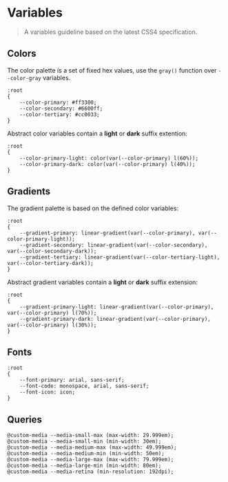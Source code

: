 Variables
=========

> A variables guideline based on the latest CSS4 specification.


Colors
------

The color palette is a set of fixed hex values, use the `gray()` function over `--color-gray` variables.

```
:root
{
	--color-primary: #ff3300;
	--color-secondary: #6600ff;
	--color-tertiary: #cc0033;
}
```

Abstract color variables contain a **light** or **dark** suffix extention:

```
:root
{
	--color-primary-light: color(var(--color-primary) l(60%));
	--color-primary-dark: color(var(--color-primary) l(40%));
}
```


Gradients
---------

The gradient palette is based on the defined color variables:

```
:root
{
	--gradient-primary: linear-gradient(var(--color-primary), var(--color-primary-light));
	--gradient-secondary: linear-gradient(var(--color-secondary), var(--color-secondary-dark));
	--gradient-tertiary: linear-gradient(var(--color-tertiary-light), var(--color-tertiary-dark));
}
```

Abstract gradient variables contain a **light** or **dark** suffix extension:

```
:root
{
	--gradient-primary-light: linear-gradient(var(--color-primary), var(--color-primary) l(70%));
	--gradient-primary-dark: linear-gradient(var(--color-primary), var(--color-primary) l(30%));
}
```


Fonts
-----

```
:root
{
	--font-primary: arial, sans-serif;
	--font-code: monospace, arial, sans-serif;
	--font-icon: icon;
}
```


Queries
-------

```
@custom-media --media-small-max (max-width: 29.999em);
@custom-media --media-small-min (min-width: 30em);
@custom-media --media-medium-max (max-width: 49.999em);
@custom-media --media-medium-min (min-width: 50em);
@custom-media --media-large-max (max-width: 79.999em);
@custom-media --media-large-min (min-width: 80em);
@custom-media --media-retina (min-resolution: 192dpi);
```
